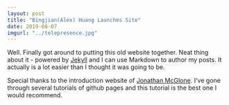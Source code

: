 ```yaml
---
layout: post
title: "Bingjian(Alex) Huang Launches Site"
date: 2019-08-07
imgurl: "../telepresence.jpg"
---
```


Well. Finally got around to putting this old website together. Neat thing about it - powered by [Jekyll](http://jekyllrb.com) and I can use Markdown to author my posts. It actually is a lot easier than I thought it was going to be.

Special thanks to the introduction website of [Jonathan McGlone](http://jmcglone.com/guides/github-pages/). I've gone through several tutorials of github pages and this tutorial is the best one I would recommend.